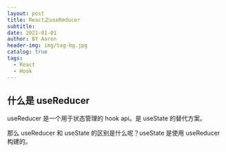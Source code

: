 ```yaml
---
layout: post
title: React之useReducer
subtitle:
date: 2021-01-01
author: BY Aaron
header-img: img/tag-bg.jpg
catalog: true
tags:
  - React
  - Hook
---
```


## 什么是 useReducer
useReducer 是一个用于状态管理的 hook api。是 useState 的替代方案。

那么 useReducer 和 useState 的区别是什么呢？useState 是使用 useReducer 构建的。